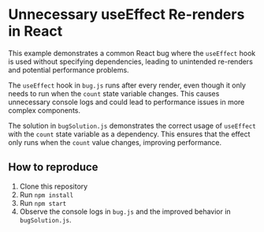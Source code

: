 # Unnecessary useEffect Re-renders in React

This example demonstrates a common React bug where the `useEffect` hook is used without specifying dependencies, leading to unintended re-renders and potential performance problems.

The `useEffect` hook in `bug.js` runs after every render, even though it only needs to run when the `count` state variable changes. This causes unnecessary console logs and could lead to performance issues in more complex components.

The solution in `bugSolution.js` demonstrates the correct usage of `useEffect` with the `count` state variable as a dependency.  This ensures that the effect only runs when the `count` value changes, improving performance.

## How to reproduce

1. Clone this repository
2. Run `npm install`
3. Run `npm start`
4. Observe the console logs in `bug.js` and the improved behavior in `bugSolution.js`.